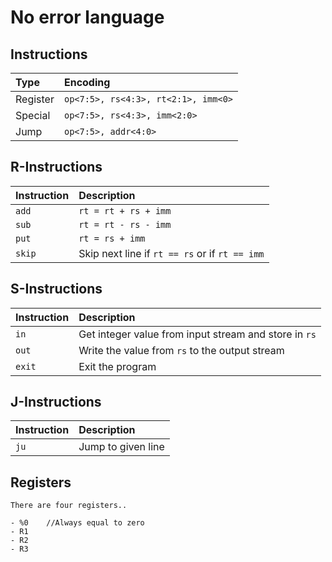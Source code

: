 # No error language

## Instructions

| **Type** | **Encoding** |
|:---------|:-------------|
| Register | `op<7:5>, rs<4:3>, rt<2:1>, imm<0>` |
| Special  | `op<7:5>, rs<4:3>, imm<2:0>` |
| Jump     | `op<7:5>, addr<4:0>` |


## R-Instructions

| **Instruction** | **Description** |
|:----------------|:----------------|
| `add`           | `rt = rt + rs + imm` |
| `sub`           | `rt = rt - rs - imm`  |
| `put`           | `rt = rs + imm` |           //behövs ej
| `skip`          | Skip next line if `rt == rs` or if `rt == imm`|

## S-Instructions

| **Instruction** | **Description** |
|:----------------|:----------------|
| `in`             | Get integer value from input stream and store in `rs`|
| `out`            | Write the value from `rs` to the output stream|
| `exit`           | Exit the program |

## J-Instructions

| **Instruction** | **Description** |
|:----------------|:----------------|
| `ju`             | Jump to given line|



## Registers

    There are four registers..

    - %0    //Always equal to zero
    - R1    
    - R2                                    
    - R3
